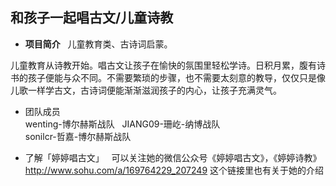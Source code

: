## 和孩子一起唱古文/儿童诗教
- **项目简介**  
儿童教育类、古诗词启蒙。 

儿童教育从诗教开始。唱古文让孩子在愉快的氛围里轻松学诗。日积月累，腹有诗书的孩子便能与众不同。不需要繁琐的步骤，也不需要太刻意的教导，仅仅只是像儿歌一样学古文，古诗词便能渐渐滋润孩子的内心，让孩子充满灵气。

- 团队成员  
wenting-博尔赫斯战队    
JIANG09-珊屹-纳博战队  
sonilcr-哲嘉-博尔赫斯战队


- 了解「婷婷唱古文」  
可以关注她的微信公众号《婷婷唱古文》，《婷婷诗教》  
http://www.sohu.com/a/169764229_207249 这个链接里也有关于她的介绍
